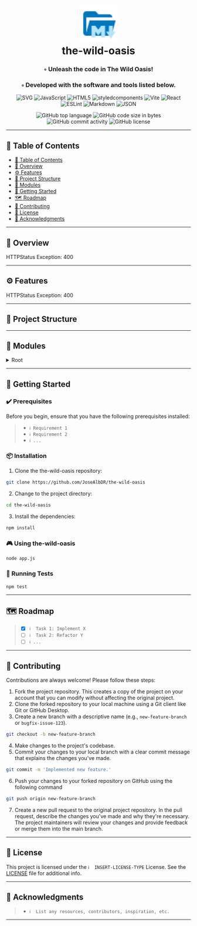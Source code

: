 
<div align="center">
<h1 align="center">
<img src="https://raw.githubusercontent.com/PKief/vscode-material-icon-theme/ec559a9f6bfd399b82bb44393651661b08aaf7ba/icons/folder-markdown-open.svg" width="100" />
<br>the-wild-oasis
</h1>
<h3>◦ Unleash the code in The Wild Oasis!</h3>
<h3>◦ Developed with the software and tools listed below.</h3>

<p align="center">
<img src="https://img.shields.io/badge/SVG-FFB13B.svg?style&logo=SVG&logoColor=black" alt="SVG" />
<img src="https://img.shields.io/badge/JavaScript-F7DF1E.svg?style&logo=JavaScript&logoColor=black" alt="JavaScript" />
<img src="https://img.shields.io/badge/HTML5-E34F26.svg?style&logo=HTML5&logoColor=white" alt="HTML5" />
<img src="https://img.shields.io/badge/styledcomponents-DB7093.svg?style&logo=styled-components&logoColor=white" alt="styledcomponents" />
<img src="https://img.shields.io/badge/Vite-646CFF.svg?style&logo=Vite&logoColor=white" alt="Vite" />

<img src="https://img.shields.io/badge/React-61DAFB.svg?style&logo=React&logoColor=black" alt="React" />
<img src="https://img.shields.io/badge/ESLint-4B32C3.svg?style&logo=ESLint&logoColor=white" alt="ESLint" />
<img src="https://img.shields.io/badge/Markdown-000000.svg?style&logo=Markdown&logoColor=white" alt="Markdown" />
<img src="https://img.shields.io/badge/JSON-000000.svg?style&logo=JSON&logoColor=white" alt="JSON" />
</p>
<img src="https://img.shields.io/github/languages/top/JoseAlbDR/the-wild-oasis?style&color=5D6D7E" alt="GitHub top language" />
<img src="https://img.shields.io/github/languages/code-size/JoseAlbDR/the-wild-oasis?style&color=5D6D7E" alt="GitHub code size in bytes" />
<img src="https://img.shields.io/github/commit-activity/m/JoseAlbDR/the-wild-oasis?style&color=5D6D7E" alt="GitHub commit activity" />
<img src="https://img.shields.io/github/license/JoseAlbDR/the-wild-oasis?style&color=5D6D7E" alt="GitHub license" />
</div>

---

## 📒 Table of Contents
- [📒 Table of Contents](#-table-of-contents)
- [📍 Overview](#-overview)
- [⚙️ Features](#-features)
- [📂 Project Structure](#project-structure)
- [🧩 Modules](#modules)
- [🚀 Getting Started](#-getting-started)
- [🗺 Roadmap](#-roadmap)
- [🤝 Contributing](#-contributing)
- [📄 License](#-license)
- [👏 Acknowledgments](#-acknowledgments)

---


## 📍 Overview

HTTPStatus Exception: 400

---

## ⚙️ Features

HTTPStatus Exception: 400

---


## 📂 Project Structure




---

## 🧩 Modules

<details closed><summary>Root</summary>

| File                                                                                                                                 | Summary                                                                                                                                                                                                                                                                                                                                                                                                                                                                                                                                                                                                                                                                                                                               |
| ---                                                                                                                                  | ---                                                                                                                                                                                                                                                                                                                                                                                                                                                                                                                                                                                                                                                                                                                                   |
| [.eslintrc.cjs](https://github.com/JoseAlbDR/the-wild-oasis/blob/main/.eslintrc.cjs)                                                 | The provided code is a configuration file for ESLint, a popular JavaScript linter. It enables linting and linting rules specifically for React projects. It sets the browser and ES2020 environment, extends recommended configurations, and ignores certain patterns. It also enables plugins for React related checks, sets parser options, and specifies specific plugin rules for ES6, React components, and variables.                                                                                                                                                                                                                                                                                                           |
| [index.html](https://github.com/JoseAlbDR/the-wild-oasis/blob/main/index.html)                                                       | The provided code snippet includes the necessary HTML structure for a web page. It imports two Google Fonts (Poppins and Sono), sets the title of the page as "The Wild Oasis", and includes a script file called "main.jsx" for further functionality. The main functionality is not evident in this code snippet alone.                                                                                                                                                                                                                                                                                                                                                                                                             |
| [vite.config.js](https://github.com/JoseAlbDR/the-wild-oasis/blob/main/vite.config.js)                                               | The code snippet provides the configuration for a Vite project. It imports the `defineConfig` function and `react` plugin. The `defineConfig` function sets up the project configuration, while the `react` plugin enables React support.                                                                                                                                                                                                                                                                                                                                                                                                                                                                                             |
| [App.jsx](https://github.com/JoseAlbDR/the-wild-oasis/blob/main/src\App.jsx)                                                         | This code snippet sets up the main functionalities of a React app using React Router for page navigation, react-query for data fetching and caching, and react-query-devtools for debugging. It also provides a global dark mode context and renders various pages with protected routes. Additionally, it includes a toast notification component for displaying success and error messages.                                                                                                                                                                                                                                                                                                                                         |
| [main.jsx](https://github.com/JoseAlbDR/the-wild-oasis/blob/main/src\main.jsx)                                                       | The code snippet uses React and ReactDOM to render the <App /> component to the root element of the HTML document. The ReactDOM.createRoot method is used to create a root for the React application, and the render method is used to render the <App /> component within the root. Additionally, the <React.StrictMode> component is used to enable strict mode, which causes additional checks and warnings to be displayed during development.                                                                                                                                                                                                                                                                                    |
| [DarkModeContext.jsx](https://github.com/JoseAlbDR/the-wild-oasis/blob/main/src\context\DarkModeContext.jsx)                         | This code defines a DarkModeContext and DarkModeProvider component in a React application. It uses a custom hook called useLocalStorageState to store the dark mode state in local storage. The provider component manages toggling the dark mode and updates the HTML document's class accordingly. The useDarkMode hook is provided to easily access the dark mode context within other components.                                                                                                                                                                                                                                                                                                                                 |
| [LoginForm.jsx](https://github.com/JoseAlbDR/the-wild-oasis/blob/main/src\features\authentication\LoginForm.jsx)                     | The code represents a login form component that is used for user authentication. It utilizes a form library called "react-hook-form" for form management, and "useLogin" hook to handle login functionality. The form includes fields for entering email and password, and a button to submit the form for login. The button is disabled while the login process is ongoing, and displays a loading spinner.                                                                                                                                                                                                                                                                                                                          |
| [LogOut.jsx](https://github.com/JoseAlbDR/the-wild-oasis/blob/main/src\features\authentication\LogOut.jsx)                           | The code snippet includes the necessary imports and defines a function called "LogOut". The function uses a "useLogout" hook to extract the "isLogingOut" boolean and the "logout" function. It renders a ButtonIcon component with an onClick event that triggers the "logout" function. If "isLogingOut" is true, it renders a SpinnerMini component, otherwise, it renders a HiArrowRightOnRectangle icon component. The LogOut function is exported as the default component.                                                                                                                                                                                                                                                     |
| [SignupForm.jsx](https://github.com/JoseAlbDR/the-wild-oasis/blob/main/src\features\authentication\SignupForm.jsx)                   | The provided code snippet is a SignupForm component that utilizes the react-hook-form library to handle form validation and submission. It includes form inputs for full name, email address, password, and password confirmation. The form has error messaging for invalid fields and utilizes the useSignup hook for signing up a new user. The component also includes buttons for canceling the signup and submitting the form, with an optional loading spinner displayed during the signup process.                                                                                                                                                                                                                             |
| [UpdatePasswordForm.jsx](https://github.com/JoseAlbDR/the-wild-oasis/blob/main/src\features\authentication\UpdatePasswordForm.jsx)   | This code snippet is a form component in React using the react-hook-form library. It allows users to update their password by entering a new password and confirming it. The form performs validation on the password and password confirmation fields, and handles form submission and reset.                                                                                                                                                                                                                                                                                                                                                                                                                                        |
| [UpdateUserDataForm.jsx](https://github.com/JoseAlbDR/the-wild-oasis/blob/main/src\features\authentication\UpdateUserDataForm.jsx)   | This code snippet is a React component that renders a form for updating user data. It uses custom hooks-useUser and useUpdateUser-to fetch the user data and update the user. The form includes inputs for full name and avatar image, and has functionality for handling form submission and cancellation.                                                                                                                                                                                                                                                                                                                                                                                                                           |
| [useLogin.js](https://github.com/JoseAlbDR/the-wild-oasis/blob/main/src\features\authentication\useLogin.js)                         | This code snippet utilizes React Query and React Router to handle user login functionality. It uses the `useMutation` hook to make a login API call, and upon success, it sets the user data in the query cache, displays a success toast message, and navigates to the dashboard page. On error, it displays an error toast message. The `useLogin` hook returns the loading state of the login process and the login function.                                                                                                                                                                                                                                                                                                      |
| [useLogout.js](https://github.com/JoseAlbDR/the-wild-oasis/blob/main/src\features\authentication\useLogout.js)                       | The provided code snippet defines a custom hook called useLogout, which handles user logout functionality. It uses React Query to perform the logout operation and includes functionality for redirecting to the login page, displaying a success notification, and removing data from the query cache. The hook returns isLoading and logout functions to manage the logout process.                                                                                                                                                                                                                                                                                                                                                 |
| [UserAvatar.jsx](https://github.com/JoseAlbDR/the-wild-oasis/blob/main/src\features\authentication\UserAvatar.jsx)                   | The code snippet defines a React component called UserAvatar. It uses styled-components to create a styled div container with a user avatar image and the user's full name. The user data is obtained using a custom hook called useUser. If the avatar is not provided, a default image is displayed. The component allows for easy customization and reuse.                                                                                                                                                                                                                                                                                                                                                                         |
| [useSignup.js](https://github.com/JoseAlbDR/the-wild-oasis/blob/main/src\features\authentication\useSignup.js)                       | The code snippet is a custom hook called `useSignup` which utilizes `useMutation` from the `@tanstack/react-query` library. It handles the signing up process by calling the `signupApi` function. It also displays success or error toast notifications using `react-hot-toast`. The hook returns the signing in loading status and the signup function as its result.                                                                                                                                                                                                                                                                                                                                                               |
| [useUpdateUser.js](https://github.com/JoseAlbDR/the-wild-oasis/blob/main/src\features\authentication\useUpdateUser.js)               | This code exports a custom hook called useUpdateUser that uses React Query's useMutation hook to handle updating a user. It invokes the updateUserApi function and handles success and error cases by displaying success or error messages using the toast function. It also updates the user data in the query cache using queryClient.setQueryData(). The hook returns the updateUser mutation function and the isUpdating loading state.                                                                                                                                                                                                                                                                                           |
| [useUser.js](https://github.com/JoseAlbDR/the-wild-oasis/blob/main/src\features\authentication\useUser.js)                           | The code snippet utilizes the React Query library to fetch the logged-in user's data from the API. It returns loading status, user data, and a boolean indicating if the user is authenticated based on their role.                                                                                                                                                                                                                                                                                                                                                                                                                                                                                                                   |
| [BookingDataBox.jsx](https://github.com/JoseAlbDR/the-wild-oasis/blob/main/src\features\bookings\BookingDataBox.jsx)                 | This code snippet is a presentational component that renders a booking data box. It includes the booking details such as cabin name, guest information, dates, price, breakfast inclusion, and payment status. The component uses styled components for styling and renders additional components for displaying data items and flags.                                                                                                                                                                                                                                                                                                                                                                                                |
| [BookingDetail.jsx](https://github.com/JoseAlbDR/the-wild-oasis/blob/main/src\features\bookings\BookingDetail.jsx)                   | This code snippet defines the `BookingDetail` component. It fetches booking data, displays the booking details along with options to check-in, check-out, and delete the booking. It uses various UI components such as `Heading`, `Tag`, `Button`, and `Modal` to provide a user-friendly interface.                                                                                                                                                                                                                                                                                                                                                                                                                                 |
| [BookingRow.jsx](https://github.com/JoseAlbDR/the-wild-oasis/blob/main/src\features\bookings\BookingRow.jsx)                         | The code snippet provides a component called BookingRow, which represents a single row in a table for displaying booking information. It includes various UI components such as styled divs, icons, tags, menus, modal windows, and a spinner. The component retrieves and displays information about the cabin, guest, booking dates, booking status, total price, and provides actions like viewing details, checking in/out, and deleting the booking. It also utilizes external libraries and custom hooks for date handling, routing, checkout, and deletion functionality.                                                                                                                                                      |
| [BookingTable.jsx](https://github.com/JoseAlbDR/the-wild-oasis/blob/main/src\features\bookings\BookingTable.jsx)                     | The provided code snippet is a functional component called BookingTable. It imports various UI components such as Table, Menus, Empty, Spinner, Pagination, and BookingRow. It also imports a custom hook called useBookings. Inside the component, it uses the useBookings hook to fetch bookings data and displays a spinner while data is being fetched. It then conditionally renders different components based on the state of isLoading and the length of the bookings array. Finally, it renders a table with headers and footer, and uses the Table.Body component to display the bookings data using the BookingRow component. It also includes a Pagination component at the end for navigating through the bookings data. |
| [BookingTableOperations.jsx](https://github.com/JoseAlbDR/the-wild-oasis/blob/main/src\features\bookings\BookingTableOperations.jsx) | This code snippet defines a component called BookingTableOperations which renders a set of UI components for filtering and sorting a table. It includes a Filter component for filtering table data by status, and a SortBy component for sorting the table data by various criteria. These components are wrapped in a TableOperations component.                                                                                                                                                                                                                                                                                                                                                                                    |
| [useBooking.js](https://github.com/JoseAlbDR/the-wild-oasis/blob/main/src\features\bookings\useBooking.js)                           | The code snippet is using the `useQuery` hook from `react-query` library to fetch a booking data based on a specific booking ID from the API. It also utilizes `useParams` from `react-router-dom` to get the booking ID from the URL parameters. The code returns a custom hook `useBooking` that provides the loading status, booking data, and error status.                                                                                                                                                                                                                                                                                                                                                                       |
| [useBookings.js](https://github.com/JoseAlbDR/the-wild-oasis/blob/main/src\features\bookings\useBookings.js)                         | This code snippet is a custom hook called `useBookings` that utilizes react-query to fetch a paginated list of bookings with filtering and sorting capabilities. It manages the loading state, error handling, and prefetching of data for pagination. The hook returns the loading state, bookings data, error status, and total count of bookings.                                                                                                                                                                                                                                                                                                                                                                                  |
| [useDeleteBooking.js](https://github.com/JoseAlbDR/the-wild-oasis/blob/main/src\features\bookings\useDeleteBooking.js)               | The code snippet provides a custom hook named useDeleteBooking, which uses react-query library to handle a delete booking functionality. It uses useMutation to mutate the deleteBookingApi, and on success, it displays a success toast message, invalidates the "bookings" query key, and navigates to "/bookings" route. On error, it displays an error toast message. The hook returns the isDeleting state and deleteBooking function.                                                                                                                                                                                                                                                                                           |
| [AddCabin.jsx](https://github.com/JoseAlbDR/the-wild-oasis/blob/main/src\features\cabins\AddCabin.jsx)                               | The provided code snippet creates a component called AddCabin. When rendered, it displays a Modal component that contains a button to open the modal. When the button is clicked, the modal window is displayed, which contains a form to create a new cabin.                                                                                                                                                                                                                                                                                                                                                                                                                                                                         |
| [CabinRow-v1.jsx](https://github.com/JoseAlbDR/the-wild-oasis/blob/main/src\features\cabins\CabinRow-v1.jsx)                         | The code snippet defines the `CabinRow` component, which renders a row in a table for a cabin. It uses hooks to manage creation and deletion of cabins. It also includes styled components for custom styling. The component displays cabin details like name, image, max capacity, price, discount, and provides options to duplicate the cabin, update it, and delete it.                                                                                                                                                                                                                                                                                                                                                           |
| [CabinRow.jsx](https://github.com/JoseAlbDR/the-wild-oasis/blob/main/src\features\cabins\CabinRow.jsx)                               | The code snippet defines a `CabinRow` component that displays information about a cabin. It includes a delete functionality, a modal for editing or deleting the cabin, and a form for creating a duplicate cabin. The component utilizes styled components for styling and imports necessary packages and components.                                                                                                                                                                                                                                                                                                                                                                                                                |
| [CabinTable-v1.jsx](https://github.com/JoseAlbDR/the-wild-oasis/blob/main/src\features\cabins\CabinTable-v1.jsx)                     | This code snippet is a React component that displays a table of cabins. It uses the `useQuery` hook from `react-query` to fetch cabin data from an API. If the data is still loading, it shows a spinner. Otherwise, it renders the cabin data in a table format using a styled component. Each cabin is rendered using the `CabinRow` component.                                                                                                                                                                                                                                                                                                                                                                                     |
| [CabinTable-v2.jsx](https://github.com/JoseAlbDR/the-wild-oasis/blob/main/src\features\cabins\CabinTable-v2.jsx)                     | The provided code snippet is a React component called CabinTable. It uses styled-components to define the styling for a table and its header. It also imports a Spinner component and CabinRow component. Inside the CabinTable component, it uses the useCabins custom hook to fetch cabin data. If cabins are still loading, it renders a Spinner. Otherwise, it renders a table with a header and a list of cabin rows.                                                                                                                                                                                                                                                                                                            |
| [CabinTable.jsx](https://github.com/JoseAlbDR/the-wild-oasis/blob/main/src\features\cabins\CabinTable.jsx)                           | The code snippet is a React component called'CabinTable' that displays a table of cabin data. It fetches the cabin data, applies filters and sorting based on URL parameters, and then renders the table with the filtered and sorted data. It includes a loading spinner, handles empty data scenarios, and utilizes various UI components.                                                                                                                                                                                                                                                                                                                                                                                          |
| [CabinTableOperations.jsx](https://github.com/JoseAlbDR/the-wild-oasis/blob/main/src\features\cabins\CabinTableOperations.jsx)       | The code snippet defines the CabinTableOperations component that renders a TableOperations component. Inside the TableOperations component, there is a Filter component and a SortBy component. The Filter component provides options for filtering cabin data based on discounts, while the SortBy component provides options for sorting cabin data based on name, price, and capacity.                                                                                                                                                                                                                                                                                                                                             |
| [CreateCabinForm-v1.jsx](https://github.com/JoseAlbDR/the-wild-oasis/blob/main/src\features\cabins\CreateCabinForm-v1.jsx)           | This code provides a form component for creating a cabin. It uses React Query for handling mutations and form validation with React Hook Form. The form includes fields for cabin name, maximum capacity, regular price, discount, description, and a photo upload option. Upon successful creation of a cabin, a success toast is displayed and the form is reset.                                                                                                                                                                                                                                                                                                                                                                   |
| [CreateCabinForm.jsx](https://github.com/JoseAlbDR/the-wild-oasis/blob/main/src\features\cabins\CreateCabinForm.jsx)                 | The provided code snippet is a React component called CreateCabinForm. It is a form that allows users to create or update cabin information. It uses the react-hook-form library to handle form validation and submission. The component contains input fields for cabin name, maximum capacity, regular price, discount, description, and cabin photo. It also includes validation for these fields. The form can handle both create and edit session, and it calls the appropriate create or update cabin functions from custom hooks. Additionally, it handles form errors and includes buttons for canceling or submitting the form.                                                                                              |
| [DeleteCabin.jsx](https://github.com/JoseAlbDR/the-wild-oasis/blob/main/src\features\cabins\DeleteCabin.jsx)                         | The code snippet provides a component called "DeleteCabin" for deleting a cabin. It renders a button with a trash icon. When the button is clicked, a modal window appears with a confirm delete component. The component takes the cabin name, a function to handle confirmation, and a flag to disable the button while deleting.                                                                                                                                                                                                                                                                                                                                                                                                   |
| [UpdateCabin.jsx](https://github.com/JoseAlbDR/the-wild-oasis/blob/main/src\features\cabins\UpdateCabin.jsx)                         | The code snippet imports the HiPencil icon from the "react-icons/hi2" library. It then renders a button with the HiPencil icon inside a Modal component, which triggers an open action when clicked. Another Modal component is rendered when the first one opens, which contains a form for editing a cabin. The EditCabin component takes a cabin object as a prop and displays the necessary UI elements for editing it.                                                                                                                                                                                                                                                                                                           |
| [useCabins.js](https://github.com/JoseAlbDR/the-wild-oasis/blob/main/src\features\cabins\useCabins.js)                               | The provided code snippet utilizes the "useQuery" hook from the "@tanstack/react-query" library to fetch cabin data using the "getCabins" function from the "apiCabins" service. It returns an object containing information about whether the data is still loading, the fetched cabin data, and any errors encountered during the fetch process.                                                                                                                                                                                                                                                                                                                                                                                    |
| [useCreateCabin.js](https://github.com/JoseAlbDR/the-wild-oasis/blob/main/src\features\cabins\useCreateCabin.js)                     | The code snippet sets up a custom React Hook called `useCreateCabin` that is responsible for creating new cabin objects. It utilizes the `useMutation` hook from React Query to send a request to an API endpoint. It handles success and error cases by displaying toast notifications and invalidating the cache to refetch and rerender the component. The hook returns `isCreating` to indicate whether a cabin is being created and `createCabin` to trigger the creation process.                                                                                                                                                                                                                                               |
| [useDeleteCabin.js](https://github.com/JoseAlbDR/the-wild-oasis/blob/main/src\features\cabins\useDeleteCabin.js)                     | The code snippet is a custom hook called `useDeleteCabin` that utilizes the `useMutation` and `useQueryClient` hooks from React Query. It provides the functionality to delete a cabin using the `deleteCabinApi` function and handles success/error notifications using `toast`. Upon successful deletion, it invalidates the "cabins" query and displays a success message. It returns `isDeleting` to indicate if the deletion is in progress and `deleteCabin` function to trigger the deletion.                                                                                                                                                                                                                                  |
| [useUpdateCabin.js](https://github.com/JoseAlbDR/the-wild-oasis/blob/main/src\features\cabins\useUpdateCabin.js)                     | The code snippet is a custom hook called `useUpdateCabin` that utilizes the `useMutation` hook from "react-query" library. It provides functionality to update cabin data by calling the `addUpdateCabinApi` function. Success triggers a toast message and invalidates the "cabins" query in the query client for data refetching. Error triggers an error toast. It returns `isUpdating` boolean and the `updateCabin` function for the update operation.                                                                                                                                                                                                                                                                           |
| [CheckinBooking.jsx](https://github.com/JoseAlbDR/the-wild-oasis/blob/main/src\features\check-in-out\CheckinBooking.jsx)             | This code snippet defines the CheckinBooking component, which handles the check-in process for a booking. It retrieves the booking data, allows the user to add breakfast and confirm payment, and handles the check-in or check-out action. The component has various UI elements and utilizes custom hooks to manage the state and perform necessary operations.                                                                                                                                                                                                                                                                                                                                                                    |
| [CheckoutButton.jsx](https://github.com/JoseAlbDR/the-wild-oasis/blob/main/src\features\check-in-out\CheckoutButton.jsx)             | The code snippet is a functional component that renders a `Button` component. It uses the `useCheckout` hook to get the `isCheckingOut` boolean and `checkOutBooking` function. When the `Button` is clicked, the `handleCheckout` function calls `checkOutBooking` with the `bookingId` prop as an argument. The `Button` is disabled when `isCheckingOut` is true, and it uses the "primary" variation and "small" size. The component exports as default.                                                                                                                                                                                                                                                                          |
| [TodayActivity.jsx](https://github.com/JoseAlbDR/the-wild-oasis/blob/main/src\features\check-in-out\TodayActivity.jsx)               | This code defines a component called "Today" which renders a styled container with a heading "Today" enclosed in a `StyledToday` component. It imports styled-components and other UI components like `Heading` and `Row`. It also includes styled components for creating a scrollable list and styling for when there is no activity.                                                                                                                                                                                                                                                                                                                                                                                               |
| [TodayItem.jsx](https://github.com/JoseAlbDR/the-wild-oasis/blob/main/src\features\check-in-out\TodayItem.jsx)                       | The code snippet defines a styled component called "StyledTodayItem" that represents a list item. It has a grid layout with specific column widths and spacing, and applies styles like font size, padding, and border. It also applies special styles to the first child of the list. Additionally, there is another styled component called "Guest" that applies a specific font-weight.                                                                                                                                                                                                                                                                                                                                            |
| [useCheckIn.js](https://github.com/JoseAlbDR/the-wild-oasis/blob/main/src\features\check-in-out\useCheckIn.js)                       | The code snippet implements a custom hook called `useCheckIn`, which handles the process of checking in a booking. It uses the `useMutation` hook from React Query to make an API call to update the booking status and other details. Once the update is successful, it displays a success toast notification, invalidates all queries to trigger a data refetch, and navigates to the home page. It also provides the `isCheckingIn` flag and `checkInBooking` function as the hook's return values.                                                                                                                                                                                                                                |
| [useCheckout.js](https://github.com/JoseAlbDR/the-wild-oasis/blob/main/src\features\check-in-out\useCheckout.js)                     | The provided code snippet utilizes the `useMutation` and `useQueryClient` hooks from `react-query` to handle the booking checkout functionality. It defines the `checkOutBooking` mutation function that updates the booking status to "checked-out" using the `updateBooking` API service. Upon success, it displays a success toast message, invalidates the active queries using `queryClient`, and provides the `isCheckingOut` variable and `checkOutBooking` function as the return value.                                                                                                                                                                                                                                      |
| [DashboardBox.jsx](https://github.com/JoseAlbDR/the-wild-oasis/blob/main/src\features\dashboard\DashboardBox.jsx)                    | This code snippet defines a styled-component called "DashboardBox". It creates a box with a grey background, a grey border, and rounded corners. It has padding, a vertical stacking order for its child elements, and a gap between them. The component can be exported for use in a dashboard interface.                                                                                                                                                                                                                                                                                                                                                                                                                            |
| [DashboardFilter.jsx](https://github.com/JoseAlbDR/the-wild-oasis/blob/main/src\features\dashboard\DashboardFilter.jsx)              | The code imports a component called "Filter", and defines a function component called "DashboardFilter" that returns the "Filter" component with specific props: "filterField" set to'last', and "options" containing an array of objects representing different time ranges. This component can be used for filtering data by time range in a dashboard.                                                                                                                                                                                                                                                                                                                                                                             |
| [DashboardLayout.jsx](https://github.com/JoseAlbDR/the-wild-oasis/blob/main/src\features\dashboard\DashboardLayout.jsx)              | The code defines a styled component called "StyledDashboardLayout" that sets up a CSS grid layout with 4 equal columns and 3 rows of varying heights, with a gap of 2.4rem between grid items.                                                                                                                                                                                                                                                                                                                                                                                                                                                                                                                                        |
| [DurationChart.jsx](https://github.com/JoseAlbDR/the-wild-oasis/blob/main/src\features\dashboard\DurationChart.jsx)                  | The code snippet defines a styled component `ChartBox`, which is a styled div element. It also initializes two arrays `startDataLight` and `startDataDark` containing data objects. The function `prepareData` takes in `startData` and `stays` arrays and processes the data to return an updated `data` array.                                                                                                                                                                                                                                                                                                                                                                                                                      |
| [SalesChart.jsx](https://github.com/JoseAlbDR/the-wild-oasis/blob/main/src\features\dashboard\SalesChart.jsx)                        | The code snippet is a styled component that applies styling to a DashboardBox component. It also includes fake data for a sales chart and defines color variables based on whether dark mode is enabled or not.                                                                                                                                                                                                                                                                                                                                                                                                                                                                                                                       |
| [Stat.jsx](https://github.com/JoseAlbDR/the-wild-oasis/blob/main/src\features\dashboard\Stat.jsx)                                    | This code snippet defines a styled component called "Stat" that renders a statistical data display. It consists of a styled container holding an icon, title, and value. The styling includes dynamic properties based on the received props, such as background color and SVG color. The component allows for customization of the icon, title, value, and color.                                                                                                                                                                                                                                                                                                                                                                    |
| [UpdateSettingsForm.jsx](https://github.com/JoseAlbDR/the-wild-oasis/blob/main/src\features\settings\UpdateSettingsForm.jsx)         | This code snippet defines a React component called UpdateSettingsForm. It retrieves settings data from a custom hook useSettings and update settings data using a custom hook useUpdateSetting. It renders a form with several input fields for updating different settings, such as minimum and maximum booking lengths, maximum guests per booking, and breakfast price. The component handles updates and renders a loading spinner while the data is being fetched.                                                                                                                                                                                                                                                               |
| [useSettings.js](https://github.com/JoseAlbDR/the-wild-oasis/blob/main/src\features\settings\useSettings.js)                         | This code snippet uses the "@tanstack/react-query" library to fetch settings data from the API. It applies the useQuery hook to handle the API request, returning the isLoading status, the settings data, and isError status for error handling.                                                                                                                                                                                                                                                                                                                                                                                                                                                                                     |
| [useUpdateSettings.js](https://github.com/JoseAlbDR/the-wild-oasis/blob/main/src\features\settings\useUpdateSettings.js)             | The code snippet utilizes the useMutation and useQueryClient hooks from the react-query library to update a setting via an API request. It provides functions to initiate the update and handles success and error notifications. It also invalidates the query cache to refetch the data and rerender the component.                                                                                                                                                                                                                                                                                                                                                                                                                 |
| [useCloseModal.js](https://github.com/JoseAlbDR/the-wild-oasis/blob/main/src\hooks\useCloseModal.js)                                 | The code provides a custom React hook called `useCloseModal` that helps close a modal by listening for clicks outside the modal. It creates a reference to the modal element, adds an event listener to handle clicks, and removes the event listener when the component unmounts. The `handler` function is executed when a click occurs outside the modal. An optional parameter `listenCapturing` determines whether to listen for capturing clicks or not. The hook returns the modal reference.                                                                                                                                                                                                                                  |
| [useLocalStorageState.js](https://github.com/JoseAlbDR/the-wild-oasis/blob/main/src\hooks\useLocalStorageState.js)                   | The provided code snippet defines a custom hook, "useLocalStorageState", which sets and retrieves state from the browser's "localStorage". It takes an initial state and a key as parameters, and returns a state value and a function to update that state. The hook automatically syncs the state with "localStorage" using the useEffect hook.                                                                                                                                                                                                                                                                                                                                                                                     |
| [useMoveBack.js](https://github.com/JoseAlbDR/the-wild-oasis/blob/main/src\hooks\useMoveBack.js)                                     | This code snippet defines a custom hook called useMoveBack, which utilizes the useNavigate hook from the react-router-dom library. It returns a function that is used to navigate (-1) step back in the browser's history.                                                                                                                                                                                                                                                                                                                                                                                                                                                                                                            |
| [useUrl.js](https://github.com/JoseAlbDR/the-wild-oasis/blob/main/src\hooks\useUrl.js)                                               | This code snippet creates a custom hook named "useUrl" that allows you to get and set a URL parameter value using the react-router-dom library. It uses the useSearchParams hook to access and update the URL search parameters. The "getUrl" function retrieves the value of a parameter, while the "setUrl" function updates the parameter value. The hook returns both functions for easy manipulation of URL parameters.                                                                                                                                                                                                                                                                                                          |
| [Account.jsx](https://github.com/JoseAlbDR/the-wild-oasis/blob/main/src\pages\Account.jsx)                                           | This code snippet renders an account page with headings for updating user data and password. It imports components like Heading, Row, UpdateUserDataForm, and UpdatePasswordForm to build the page layout.                                                                                                                                                                                                                                                                                                                                                                                                                                                                                                                            |
| [Booking.jsx](https://github.com/JoseAlbDR/the-wild-oasis/blob/main/src\pages\Booking.jsx)                                           | The code snippet imports the "BookingDetail" component from a specific file path. It defines a "Booking" functional component that renders the "BookingDetail" component. Finally, it exports the "Booking" component as the default export.                                                                                                                                                                                                                                                                                                                                                                                                                                                                                          |
| [Bookings.jsx](https://github.com/JoseAlbDR/the-wild-oasis/blob/main/src\pages\Bookings.jsx)                                         | This code snippet defines the Bookings component, which renders a title, booking table operations, and a booking table. It imports the Heading, Row, BookingTable, and BookingTableOperations components and uses them within the component's JSX markup.                                                                                                                                                                                                                                                                                                                                                                                                                                                                             |
| [Cabins.jsx](https://github.com/JoseAlbDR/the-wild-oasis/blob/main/src\pages\Cabins.jsx)                                             | The provided code snippet defines the "Cabins" component, which encapsulates the functionalities related to displaying and managing cabins. It includes a heading, a table to display cabin data, a form to add new cabins, and operations for managing the cabin table.                                                                                                                                                                                                                                                                                                                                                                                                                                                              |
| [Checkin.jsx](https://github.com/JoseAlbDR/the-wild-oasis/blob/main/src\pages\Checkin.jsx)                                           | This code snippet imports and renders the CheckinBooking component, which facilitates check-in functionality. The Checkin function serves as a wrapper component for CheckinBooking, exporting and making it available for use elsewhere.                                                                                                                                                                                                                                                                                                                                                                                                                                                                                             |
| [Dashboard.jsx](https://github.com/JoseAlbDR/the-wild-oasis/blob/main/src\pages\Dashboard.jsx)                                       | The code imports two components, "Heading" and "Row", and creates a "Dashboard" function component. The "Dashboard" component renders a horizontal row with a heading element ("h1") displaying the text "Dashboard" and a paragraph element containing the text "TEST". The "Dashboard" component is then exported as the default export of the file.                                                                                                                                                                                                                                                                                                                                                                                |
| [Login.jsx](https://github.com/JoseAlbDR/the-wild-oasis/blob/main/src\pages\Login.jsx)                                               | This code snippet defines a Login component that renders a styled layout for a login page. It includes a Logo component, a Heading component displaying "Log in to your account", and a LoginForm component. The layout is responsive and utilizes styled-components library for styling.                                                                                                                                                                                                                                                                                                                                                                                                                                             |
| [PageNotFound.jsx](https://github.com/JoseAlbDR/the-wild-oasis/blob/main/src\pages\PageNotFound.jsx)                                 | This code snippet creates a component called PageNotFound to display a styled page when a user navigates to a non-existent page. It uses the styled-components library to style the page with a background color, a box with specific padding and flex properties, and a heading. It also uses a custom hook useMoveBack to handle going back to the previous page when the button is clicked.                                                                                                                                                                                                                                                                                                                                        |
| [Settings.jsx](https://github.com/JoseAlbDR/the-wild-oasis/blob/main/src\pages\Settings.jsx)                                         | This code snippet is a React component that renders the settings page. It imports the Heading, UpdateSettingsForm, and Row components, and places them inside a Row component. The Heading component is used to display the page title, while the UpdateSettingsForm component renders a form for updating hotel settings.                                                                                                                                                                                                                                                                                                                                                                                                            |
| [Users.jsx](https://github.com/JoseAlbDR/the-wild-oasis/blob/main/src\pages\Users.jsx)                                               | The code snippet imports the SignupForm and Heading components. The NewUsers function renders the Heading component with the text "Create a new user" as an h1 heading. It also renders the SignupForm component.                                                                                                                                                                                                                                                                                                                                                                                                                                                                                                                     |
| [apiAuth.js](https://github.com/JoseAlbDR/the-wild-oasis/blob/main/src\services\apiAuth.js)                                          | The code snippet provides functionalities for user authentication and management using Supabase. It includes functions for user sign up, login, getting the current logged-in user, logout, and updating user information like password, fullName, and avatar. Additionally, it handles the uploading of avatars to a storage bucket and updating the avatar URL for the user.                                                                                                                                                                                                                                                                                                                                                        |
| [apiBookings.js](https://github.com/JoseAlbDR/the-wild-oasis/blob/main/src\services\apiBookings.js)                                  | This code snippet provides various functions for managing bookings, including retrieving bookings based on filters, sorting and pagination, getting a single booking by ID, getting bookings and stays after a certain date, retrieving stays with activity today, updating bookings, and deleting bookings.                                                                                                                                                                                                                                                                                                                                                                                                                          |
| [apiCabins.js](https://github.com/JoseAlbDR/the-wild-oasis/blob/main/src\services\apiCabins.js)                                      | This code snippet provides functionalities to interact with a Supabase database. It includes functions to retrieve all cabins, delete a specific cabin by ID, and add/update a cabin with an optional image upload. The code manages error handling and ensures data consistency.                                                                                                                                                                                                                                                                                                                                                                                                                                                     |
| [apiSettings.js](https://github.com/JoseAlbDR/the-wild-oasis/blob/main/src\services\apiSettings.js)                                  | This code snippet includes two functions: "getSettings" retrieves the settings data from Supabase, while "updateSetting" updates a specific setting in the Supabase settings table. Both functions handle potential errors and return the relevant data.                                                                                                                                                                                                                                                                                                                                                                                                                                                                              |
| [supabase.js](https://github.com/JoseAlbDR/the-wild-oasis/blob/main/src\services\supabase.js)                                        | The provided code snippet sets up a Supabase client using the Supabase JavaScript library. It retrieves environment variables for the Supabase URL, storage bucket URLs, and API key, and creates a Supabase client using these values. The client is then export as default for use in other parts of the codebase.                                                                                                                                                                                                                                                                                                                                                                                                                  |
| [GlobalStyles.js](https://github.com/JoseAlbDR/the-wild-oasis/blob/main/src\styles\GlobalStyles.js)                                  | The code snippet defines global styles for a web application using styled-components library. It includes color variables, border radius variables, and various CSS dependencies. The styles define color themes for light and dark modes, as well as common styling for elements like body, buttons, inputs, links, etc.                                                                                                                                                                                                                                                                                                                                                                                                             |
| [AppLayout.jsx](https://github.com/JoseAlbDR/the-wild-oasis/blob/main/src\ui\AppLayout.jsx)                                          | This code snippet defines the core structure and layout for a React app. It includes a styled sidebar, header, and main content area. The main content area is scrollable and contains a container component where the actual app content will be rendered using the React Router's Outlet component.                                                                                                                                                                                                                                                                                                                                                                                                                                 |
| [Button.jsx](https://github.com/JoseAlbDR/the-wild-oasis/blob/main/src\ui\Button.jsx)                                                | This code snippet defines a Button component using styled-components library. It provides pre-defined sizes and variations for the button, allowing customization based on props. The button has default styles for size and variation.                                                                                                                                                                                                                                                                                                                                                                                                                                                                                               |
| [ButtonGroup.jsx](https://github.com/JoseAlbDR/the-wild-oasis/blob/main/src\ui\ButtonGroup.jsx)                                      | The code snippet defines a styled component called ButtonGroup, which is a div element that displays its child elements horizontally with a gap of 1.2rem between them. It also aligns the child elements to the right side of the container.                                                                                                                                                                                                                                                                                                                                                                                                                                                                                         |
| [ButtonIcon.jsx](https://github.com/JoseAlbDR/the-wild-oasis/blob/main/src\ui\ButtonIcon.jsx)                                        | This code snippet defines a styled component called "ButtonIcon". It is a button with no background or border, and it has a padding and border-radius. On hover, the background color changes. It also contains an SVG element inside with specified dimensions and color.                                                                                                                                                                                                                                                                                                                                                                                                                                                            |
| [ButtonText.jsx](https://github.com/JoseAlbDR/the-wild-oasis/blob/main/src\ui\ButtonText.jsx)                                        | This code snippet uses the styled-components library to create a reusable ButtonText component. It applies styling for color, font-weight, text-align, transition, background, border, and border-radius. It also changes the color on hover and active states.                                                                                                                                                                                                                                                                                                                                                                                                                                                                       |
| [Checkbox.jsx](https://github.com/JoseAlbDR/the-wild-oasis/blob/main/src\ui\Checkbox.jsx)                                            | This code snippet creates a styled checkbox component using styled-components. It renders a checkbox input element with customizable props such as checked, onChange, disabled, id, and children. The styling provides a flex layout with a certain gap and aligns the label with the checkbox.                                                                                                                                                                                                                                                                                                                                                                                                                                       |
| [ConfirmDelete.jsx](https://github.com/JoseAlbDR/the-wild-oasis/blob/main/src\ui\ConfirmDelete.jsx)                                  | The provided code snippet contains a React component called ConfirmDelete. It renders a confirmation dialog for deleting a resource. It uses styled-components for styling and imports the Button and Heading components. The component accepts props for the resource name, confirm and cancel actions, disabled state, and closing the modal. It renders a heading, a paragraph with the confirmation message, and two buttons for cancel and delete actions.                                                                                                                                                                                                                                                                       |
| [DarkModeToggle.jsx](https://github.com/JoseAlbDR/the-wild-oasis/blob/main/src\ui\DarkModeToggle.jsx)                                | This code snippet represents a toggle button that switches between dark and light mode. It utilizes the useDarkMode hook from a DarkModeContext and displays either a moon or sun icon based on the current mode. Clicking the button triggers the toggleDarkMode function.                                                                                                                                                                                                                                                                                                                                                                                                                                                           |
| [DataItem.jsx](https://github.com/JoseAlbDR/the-wild-oasis/blob/main/src\ui\DataItem.jsx)                                            | This code snippet defines a React component called "DataItem" that renders a styled data item. It utilizes the styled-components package to define the styling for the component. The component takes in properties for an icon, label, and children elements. It renders a div with the specified styling and displays the icon, label, and children elements within it.                                                                                                                                                                                                                                                                                                                                                             |
| [Empty.jsx](https://github.com/JoseAlbDR/the-wild-oasis/blob/main/src\ui\Empty.jsx)                                                  | This code defines a React component called "Empty" that accepts a "resource" prop. It renders a paragraph indicating that no specified resource could be found. It is exported as a default component.                                                                                                                                                                                                                                                                                                                                                                                                                                                                                                                                |
| [ErrorFallback.jsx](https://github.com/JoseAlbDR/the-wild-oasis/blob/main/src\ui\ErrorFallback.jsx)                                  | The code snippet defines two styled components: StyledErrorFallback and Box. StyledErrorFallback is a styled main element with a fixed height and background color, centered horizontally and vertically, and padding applied.Box is a styled div element with a background color, border, border radius, padding, flex properties, and text alignment. It also has nested h1 and p elements with specific styles applied to them.                                                                                                                                                                                                                                                                                                    |
| [FileInput.jsx](https://github.com/JoseAlbDR/the-wild-oasis/blob/main/src\ui\FileInput.jsx)                                          | The provided code snippet defines a styled file input component using styled-components library. The component sets the font size and border radius, and styles the file input button with a hover effect. It exports the FileInput component for use in other parts of the application.                                                                                                                                                                                                                                                                                                                                                                                                                                              |
| [Filter.jsx](https://github.com/JoseAlbDR/the-wild-oasis/blob/main/src\ui\Filter.jsx)                                                | This code creates a styled filter component using styled-components. It takes in filter field and options as props and allows users to select different filter options. The selected filter option is updated in the URL and the component also highlights the active option.                                                                                                                                                                                                                                                                                                                                                                                                                                                         |
| [Flag.jsx](https://github.com/JoseAlbDR/the-wild-oasis/blob/main/src\ui\Flag.jsx)                                                    | The code snippet uses the "styled-components" library to define the "Flag" component. It styles an image element with maximum width of 2rem, a border radius of "var(--border-radius-tiny)", display block, and a border of 1px solid "var(--color-grey-100)".                                                                                                                                                                                                                                                                                                                                                                                                                                                                        |
| [Form.jsx](https://github.com/JoseAlbDR/the-wild-oasis/blob/main/src\ui\Form.jsx)                                                    | The code snippet defines a styled form component using the "styled-components" library. It has two possible types: "regular" and "modal". For the "regular" type, it sets padding, background color, border, and border radius. For the "modal" type, it sets the width. The component also has a default prop of "regular".                                                                                                                                                                                                                                                                                                                                                                                                          |
| [FormRow.jsx](https://github.com/JoseAlbDR/the-wild-oasis/blob/main/src\ui\FormRow.jsx)                                              | The code snippet defines a component called FormRow that displays a form row with a label, input element, and optional error message. It uses the styled-components library to define the styling, including grid layout, padding, borders, and font styles. The FormRow component takes props for label, error message, and children elements. The label and error message are rendered conditionally based on the presence of their corresponding props.                                                                                                                                                                                                                                                                            |
| [FormRowVertical.jsx](https://github.com/JoseAlbDR/the-wild-oasis/blob/main/src\ui\FormRowVertical.jsx)                              | This code snippet exports a component called `FormRowVertical` that displays a form row with a label, input or other child components, and an optional error message. It makes use of the styled-components library to define and apply custom styles to the form row, label, and error components. The `FormRowVertical` component receives `label`, `error`, and `children` as props and renders them within the styled container.                                                                                                                                                                                                                                                                                                  |
| [Header.jsx](https://github.com/JoseAlbDR/the-wild-oasis/blob/main/src\ui\Header.jsx)                                                | This code snippet exports a React component called `Header` that renders the header section of a web page. It uses styled-components to create a custom styled `<header>` element. The header includes a `UserAvatar` component and a `HeaderMenu` component. The components are displayed in a flex container with certain styles applied, such as background color, padding, and border properties.                                                                                                                                                                                                                                                                                                                                 |
| [HeaderMenu.jsx](https://github.com/JoseAlbDR/the-wild-oasis/blob/main/src\ui\HeaderMenu.jsx)                                        | The provided code creates a header menu component that includes a user icon button that navigates to the "/account" page when clicked, a dark mode toggle button, and a log out button. It utilizes styled-components for styling and reacts-router for navigation.                                                                                                                                                                                                                                                                                                                                                                                                                                                                   |
| [Heading.jsx](https://github.com/JoseAlbDR/the-wild-oasis/blob/main/src\ui\Heading.jsx)                                              | The code snippet defines different typographic styles for headings (h1, h2, h3, h4) using styled-components. It allows for dynamically applying these styles based on the "as" prop passed to the Heading component. The line-height is fixed at 1.4 for all headings.                                                                                                                                                                                                                                                                                                                                                                                                                                                                |
| [Input.jsx](https://github.com/JoseAlbDR/the-wild-oasis/blob/main/src\ui\Input.jsx)                                                  | This code snippet creates a custom styled input component using styled-components library. It applies styling properties to the input element, defining its border, background color, border-radius, box shadow, and padding. This styled input component can be exported and used elsewhere.                                                                                                                                                                                                                                                                                                                                                                                                                                         |
| [Logo.jsx](https://github.com/JoseAlbDR/the-wild-oasis/blob/main/src\ui\Logo.jsx)                                                    | This code snippet defines a "Logo" component that displays an image logo. It uses the styled-components library to style the logo container and set the height and width of the image. The logo image source dynamically changes based on the current state of the dark mode, which is provided by the DarkModeContext.                                                                                                                                                                                                                                                                                                                                                                                                               |
| [MainNav.jsx](https://github.com/JoseAlbDR/the-wild-oasis/blob/main/src\ui\MainNav.jsx)                                              | This code snippet creates a navigation menu for a web application using styled-components and react-icons. It consists of styled NavLink components with icons and labels for different sections like Home, Bookings, Cabins, Users, and Settings. The menu items have hover and active states along with transitions. It utilizes flexbox for layout.                                                                                                                                                                                                                                                                                                                                                                                |
| [Menus.jsx](https://github.com/JoseAlbDR/the-wild-oasis/blob/main/src\ui\Menus.jsx)                                                  | This code snippet defines a reusable menu component that includes a toggle button, a dropdown list, and individual buttons within the list. It uses styled components and React hooks for implementation, and provides context for managing the state of the menu. The toggle button shows/hides the dropdown list, and the individual buttons within the list can trigger their respective onClick functions.                                                                                                                                                                                                                                                                                                                        |
| [Modal-v1.jsx](https://github.com/JoseAlbDR/the-wild-oasis/blob/main/src\ui\Modal-v1.jsx)                                            | The code snippet is a reusable Modal component built using React and styled-components. It renders a modal dialog box with a backdrop overlay and a close button. It uses createPortal to append the modal to the document body. The Modal component can be customized with different content and an onClose callback function to handle the modal close event.                                                                                                                                                                                                                                                                                                                                                                       |
| [Modal.jsx](https://github.com/JoseAlbDR/the-wild-oasis/blob/main/src\ui\Modal.jsx)                                                  | The provided code snippet defines a Modal component that can be used to create modals in a React application. It uses styled-components for styling, provides an overlay backdrop, and allows for opening and closing modal windows. The Modal component includes child components for opening and rendering modal windows.                                                                                                                                                                                                                                                                                                                                                                                                           |
| [Pagination.jsx](https://github.com/JoseAlbDR/the-wild-oasis/blob/main/src\ui\Pagination.jsx)                                        | The code snippet defines a Pagination component that can be used to display navigation buttons for browsing through pages of data. It calculates the current page based on the URL parameters, determines the total number of pages, and provides functions to navigate to the previous and next pages. The component also displays information about the current page's data range and total count. It is implemented using styled components and React libraries like react-router-dom and react-icons.                                                                                                                                                                                                                             |
| [ProtectedRoute.jsx](https://github.com/JoseAlbDR/the-wild-oasis/blob/main/src\ui\ProtectedRoute.jsx)                                | The code snippet is a protected route component using React and React Router. It checks if a user is authenticated and redirects them to the login page if not. While loading, it displays a spinner and, once authenticated, renders the specified children components.                                                                                                                                                                                                                                                                                                                                                                                                                                                              |
| [Row.jsx](https://github.com/JoseAlbDR/the-wild-oasis/blob/main/src\ui\Row.jsx)                                                      | The provided code is a React component that uses the styled-components library to create a flexible row container. It has two possible types, horizontal and vertical, which can be passed through the props. The horizontal type will align items with space-between justification, while the vertical type will stack items in a column with a gap of 1.6rem between them. By default, the type is set to vertical.                                                                                                                                                                                                                                                                                                                 |
| [Select.jsx](https://github.com/JoseAlbDR/the-wild-oasis/blob/main/src\ui\Select.jsx)                                                | This code snippet defines a styled select component using styled-components. The select component accepts options, value, and onChange as props. It renders a select element with the provided options and handles value changes using the onChange prop. The styling is applied based on the type prop, with different border and background colors.                                                                                                                                                                                                                                                                                                                                                                                 |
| [SideBar.jsx](https://github.com/JoseAlbDR/the-wild-oasis/blob/main/src\ui\SideBar.jsx)                                              | The provided code snippet defines a SideBar component that renders a styled side bar with a logo, a main navigation section, and an uploader component. The side bar has a specific styling and layout using styled-components.                                                                                                                                                                                                                                                                                                                                                                                                                                                                                                       |
| [SortBy.jsx](https://github.com/JoseAlbDR/the-wild-oasis/blob/main/src\ui\SortBy.jsx)                                                | The code snippet imports and uses a custom hook called "useUrl" to manage the value of a "sortBy" parameter in the URL. It renders a Select component with provided options and sets the selected value as the URL parameter "sortBy" when it changes. The selected value is retrieved from the URL when the component renders.                                                                                                                                                                                                                                                                                                                                                                                                       |
| [Spinner.jsx](https://github.com/JoseAlbDR/the-wild-oasis/blob/main/src\ui\Spinner.jsx)                                              | The code creates a spinning spinner animation using styled components. It defines a keyframe animation called "rotate", and uses it to spin a styled div element. The spinner has a circular shape, gradient background, and is animated to rotate continuously.                                                                                                                                                                                                                                                                                                                                                                                                                                                                      |
| [SpinnerMini.jsx](https://github.com/JoseAlbDR/the-wild-oasis/blob/main/src\ui\SpinnerMini.jsx)                                      | The provided code snippet is a React component that renders a small spinner icon. The spinner is created using the styled-components library and is animated with a keyframe animation that rotates the icon continuously. The spinner has a width and height of 2.4rem and rotates for 1.5 seconds with a linear timing function. This component is exported as the default export.                                                                                                                                                                                                                                                                                                                                                  |
| [Table.jsx](https://github.com/JoseAlbDR/the-wild-oasis/blob/main/src\ui\Table.jsx)                                                  | The provided code snippet defines a Table component in React that allows for creating tables with styled headers, rows, and a footer. The table has a flexible column layout and supports rendering data in the body section. It uses styled-components for styling and createContext/useContext for managing table attributes. The code can be easily extended and customized to create tables with varying layouts and data.                                                                                                                                                                                                                                                                                                        |
| [TableOperations.jsx](https://github.com/JoseAlbDR/the-wild-oasis/blob/main/src\ui\TableOperations.jsx)                              | The provided code snippet exports a styled `div` component called `TableOperations`. It uses the `styled-components` library to apply inline styles, setting the `display` to flex, aligning its children in the center, and applying a 1.6rem gap between them.                                                                                                                                                                                                                                                                                                                                                                                                                                                                      |
| [Tag.jsx](https://github.com/JoseAlbDR/the-wild-oasis/blob/main/src\ui\Tag.jsx)                                                      | The code snippet defines a styled tagged component called "Tag" using the styled-components library. It sets specific styling attributes like width, text-transform, font-size, font-weight, padding, and border-radius. It also dynamically sets the color and background-color based on a prop called "type". It then exports the Tag component for use in other parts of the application.                                                                                                                                                                                                                                                                                                                                          |
| [Textarea.jsx](https://github.com/JoseAlbDR/the-wild-oasis/blob/main/src\ui\Textarea.jsx)                                            | The code snippet is defining a Textarea component using the styled-components library. It sets styles for padding, border, border-radius, background color, box shadow, width, and height, creating a custom styled textarea element, and exports it.                                                                                                                                                                                                                                                                                                                                                                                                                                                                                 |
| [constants.js](https://github.com/JoseAlbDR/the-wild-oasis/blob/main/src\utils\constants.js)                                         | The code snippet defines a constant `PAGE_SIZE` and sets its value to 10. This constant represents the number of items or records to be displayed per page, typically used for pagination purposes in a web application.                                                                                                                                                                                                                                                                                                                                                                                                                                                                                                              |
| [helpers.js](https://github.com/JoseAlbDR/the-wild-oasis/blob/main/src\utils\helpers.js)                                             | This code snippet provides functions for date manipulation, including subtracting dates and formatting dates in relation to the current date. It also includes a function for creating an ISO date string with the option to set it as the end of the day. Additionally, there is a function for formatting currency values in USD.                                                                                                                                                                                                                                                                                                                                                                                                   |

</details>

---

## 🚀 Getting Started

### ✔️ Prerequisites

Before you begin, ensure that you have the following prerequisites installed:
> - `ℹ️ Requirement 1`
> - `ℹ️ Requirement 2`
> - `ℹ️ ...`

### 📦 Installation

1. Clone the the-wild-oasis repository:
```sh
git clone https://github.com/JoseAlbDR/the-wild-oasis
```

2. Change to the project directory:
```sh
cd the-wild-oasis
```

3. Install the dependencies:
```sh
npm install
```

### 🎮 Using the-wild-oasis

```sh
node app.js
```

### 🧪 Running Tests
```sh
npm test
```

---


## 🗺 Roadmap

> - [X] `ℹ️  Task 1: Implement X`
> - [ ] `ℹ️  Task 2: Refactor Y`
> - [ ] `ℹ️ ...`


---

## 🤝 Contributing

Contributions are always welcome! Please follow these steps:
1. Fork the project repository. This creates a copy of the project on your account that you can modify without affecting the original project.
2. Clone the forked repository to your local machine using a Git client like Git or GitHub Desktop.
3. Create a new branch with a descriptive name (e.g., `new-feature-branch` or `bugfix-issue-123`).
```sh
git checkout -b new-feature-branch
```
4. Make changes to the project's codebase.
5. Commit your changes to your local branch with a clear commit message that explains the changes you've made.
```sh
git commit -m 'Implemented new feature.'
```
6. Push your changes to your forked repository on GitHub using the following command
```sh
git push origin new-feature-branch
```
7. Create a new pull request to the original project repository. In the pull request, describe the changes you've made and why they're necessary.
The project maintainers will review your changes and provide feedback or merge them into the main branch.

---

## 📄 License

This project is licensed under the `ℹ️  INSERT-LICENSE-TYPE` License. See the [LICENSE](https://docs.github.com/en/communities/setting-up-your-project-for-healthy-contributions/adding-a-license-to-a-repository) file for additional info.

---

## 👏 Acknowledgments

> - `ℹ️  List any resources, contributors, inspiration, etc.`

---
